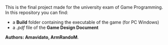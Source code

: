 This is the final project made for the university exam of Game Programming.
In this repository you can find:
* a <b>Build</b> folder containing the executable of the game (for PC Windows)
* a <i>.pdf</i> file of the <b>Game Design Document</b>

<b>Authors:  Amavidato, ArmRandoM</b>.
